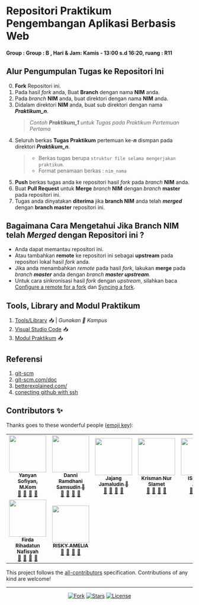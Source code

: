 # Repositori Praktikum Pengembangan Aplikasi Berbasis Web
#### Group : Group : B , Hari & Jam: Kamis - 13:00 s.d 16:20, ruang : R11

## Alur Pengumpulan Tugas ke Repositori Ini
0. **Fork** Repositori ini.
1. Pada hasil *fork* anda, Buat **Branch** dengan nama **NIM** anda.
2. Pada *branch* **NIM** anda, buat direktori dengan nama **NIM** anda.
3. Didalam direktori **NIM** anda, buat sub direktori dengan nama _**Praktikum_n**_.
   > *Contoh **Praktikum_1** untuk Tugas pada Praktikum Pertemuan Pertama*  
4. Seluruh berkas **Tugas Praktikum** pertemuan ke-_**n**_ dismpan pada direktori _**Praktikum_n**_.
   > - Berkas tugas berupa  `struktur file selama mengerjakan praktikum`.
   > - Format penamaan berkas : `nim_nama`
5. **Push** berkas tugas anda ke repositori hasil *fork* pada *branch* **NIM** anda.
6. Buat **Pull Request** untuk **Merge** *branch* **NIM** dengan *branch* **master** pada repositori ini.
7. Tugas anda dinyatakan **diterima** jika **branch NIM** anda telah _**merged**_ dengan **branch master** repositori ini.  

## Bagaimana Cara Mengetahui Jika **Branch NIM** telah _**Merged**_ dengan Repositori ini ?
 - Anda dapat memantau repositori ini.
 - Atau tambahkan **remote** ke repositori ini sebagai **upstream** pada repositori lokal hasil *fork* anda.
 - Jika anda menambahkan *remote* pada hasil *fork*, lakukan **merge** pada _branch **master**_ anda dengan _branch **master upstream**_.
 - Untuk cara sinkronisasi hasil *fork* dengan *upstream*, silahkan baca [Configure a remote for a fork](https://help.github.com/en/articles/configuring-a-remote-for-a-fork) dan [Syncing a fork](https://help.github.com/en/articles/syncing-a-fork).

## Tools, Library and Modul Praktikum

1. [Tools/Library](http://bit.ly/2tvgSYm) 📥 | *Gunakan 💌 Kampus*
2. [Visual Studio Code](https://code.visualstudio.com) 📥
3. [Modul Praktikum](https://github.com/yysofiyan/PABWEB-B/blob/master/Modul%20Praktikum%20Pengembangan%20Aplikasi%20Berbasis%20Web%20(1)%20(1)%20(2).pdf) 📥

## Referensi

1. [git-scm](https://git-scm.com/book/id/v2/Memulai-Dasar-dasar-Git)
2. [git-scm.com/doc](https://git-scm.com/doc)
3. [betterexplained.com/](https://betterexplained.com/articles/intro-to-distributed-version-control-illustrated/)
4. [conecting github with ssh](https://help.github.com/en/github/authenticating-to-github/connecting-to-github-with-ssh)



## Contributors ✨

Thanks goes to these wonderful people ([emoji key](https://allcontributors.org/docs/en/emoji-key)):

<!-- ALL-CONTRIBUTORS-LIST:START - Do not remove or modify this section -->
<!-- prettier-ignore-start -->
<!-- markdownlint-disable -->
<table>
  <tr>
    <td align="center"><a href="#"><img src="https://avatars0.githubusercontent.com/u/34052001?s=460&v=4" width="100px;"
          alt="" /><br /><sub><b>Yanyan Sofiyan, M.Kom</b></sub></a><br /><a href="#" title="Link Repo">🔗</a> <a
        href="#" title="Documentation">📖</a> <a href="#" title="Profile">👀</a> <a href="#" title="Talks">📢</a></td>
    <td align="center"><a href="#"><img src="https://avatars0.githubusercontent.com/u/61279594?s=460&v=4" width="100px;"
          alt="" /><br /><sub><b>Danni Ramdhani Samsudin 🥇</b></sub></a><br /><a
        href="https://github.com/danniramdhanisamsudin?tab=repositories" title="Link Repo">🔗</a> <a href="#"
        title="Documentation">📖</a> <a href="https://github.com/danniramdhanisamsudin" title="Profile">👀</a> <a
        href="#" title="Talks">📢</a></td>
    <td align="center"><a href="#"><img src="https://avatars0.githubusercontent.com/u/61269579?s=460&v=4" width="100px;"
          alt="" /><br /><sub><b>Jajang Jamaludin 🥇</b></sub></a><br /><a
        href="https://github.com/JajangJamaludin?tab=repositories" title="Link Repo">🔗</a> <a href="#"
        title="Documentation">📖</a> <a href="https://github.com/JajangJamaludin" title="Profile">👀</a> <a href="#"
        title="Talks">📢</a></td>
    <td align="center"><a href="#"><img src="https://avatars0.githubusercontent.com/u/61266364?s=460&v=4" width="100px;"
          alt="" /><br /><sub><b>Krisman Nur Slamet</b></sub></a><br /><a
        href="https://github.com/Krismannurslamet?tab=repositories" title="Link Repo">🔗</a> <a href="#"
        title="Documentation">📖</a> <a href="https://github.com/Krismannurslamet" title="Profile">👀</a> <a href="#"
        title="Talks">📢</a></td>
    <td align="center"><a href="#"><img
          src="https://encrypted-tbn0.gstatic.com/images?q=tbn%3AANd9GcT3hGJUo5j3nTTldqbXyDsugTGvJYpV5_2jtc-oyOv0_xS-QtQ3"
          width="100px;" alt="" /><br /><sub><b>ISI NAMA ANDA</b></sub></a><br /><a href="#" title="Link Repo">🔗</a> <a
        href="#" title="Documentation">📖</a> <a href="#" title="Profile">👀</a> <a href="#" title="Talks">📢</a></td>
    <!-- Baris Pertama -->
    <!-- isi profile akun github anda di bawah baris ke 2 -->
  </tr>
  <tr>
    <!-- Baris 2 Max 7 Akun -->
     <!-- Baris 2 Max 7 Akun -->
     <td align="center"><a href="#"><img src="https://c7.uihere.com/files/706/515/789/computer-icons-facepalm-clip-art-share-icon-portable-network-graphics-vector-students.jpg" width="100px;" alt=""/><br /><sub><b>Firda Rihadatun Nafisyah</b></sub></a><br /><a href="#" title="Link Repo">🔗</a> <a href="#" title="Documentation">📖</a> <a href="#" title="Profile">👀</a> <a href="#" title="Talks">📢</a></td>
     <td align="center"><a href="#"><img src="https://c7.uihere.com/files/706/515/789/computer-icons-facepalm-clip-art-share-icon-portable-network-graphics-vector-students.jpg" width="100px;" alt=""/><br /><sub><b>RISKY AMELIA</b></sub></a><br /><a href="#" title="Link Repo">🔗</a> <a href="#" title="Documentation">📖</a> <a href="#" title="Profile">👀</a> <a href="#" title="Talks">📢</a></td>

  </tr>
  <tr>
    <!-- Baris ke 3 Max 7 Akun-->

  </tr>
  <tr>
    <!-- Baris Ke 4 Mak 7 Akun-->

  </tr>
  <tr>
    <!-- Baris Ke 5 Mak 7 Akun-->

  </tr>
  <tr>

  </tr>
</table>

<!-- markdownlint-enable -->
<!-- prettier-ignore-end -->
<!-- ALL-CONTRIBUTORS-LIST:END -->

This project follows the [all-contributors](https://allcontributors.org) specification.
Contributions of any kind are welcome!

----

<p align="center">
<a href="#"><img src="https://img.shields.io/github/forks/yysofiyan/PABWEB-B.svg?style=plastic" alt="Fork"></a>
<a href="#"><img src="https://img.shields.io/github/stars/yysofiyan/PABWEB-B.svg?style=plastic" alt="Stars"></a>
<a href="#"><img src="https://poser.pugx.org/laravel/framework/license.svg" alt="License"></a>
</p>
